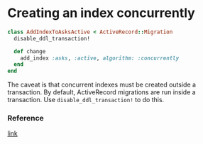 # Creating an index concurrently

```ruby
class AddIndexToAsksActive < ActiveRecord::Migration
  disable_ddl_transaction!

  def change
    add_index :asks, :active, algorithm: :concurrently
  end
end
```

The caveat is that concurrent indexes must be created outside a transaction. By default, ActiveRecord migrations are run inside a transaction.
Use `disable_ddl_transaction!` to do this.

### Reference
[link](https://thoughtbot.com/blog/how-to-create-postgres-indexes-concurrently-in)
